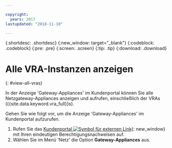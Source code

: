 ```yaml
---

copyright:
  years: 2017
lastupdated: "2018-11-10"

---
```


{:shortdesc: .shortdesc}
{:new_window: target="_blank"}
{:codeblock: .codeblock}
{:pre: .pre}
{:screen: .screen}
{:tip: .tip}
{:download: .download}

# Alle VRA-Instanzen anzeigen
{: #view-all-vras}

In der Anzeige 'Gateway-Appliances' im Kundenportal können Sie alle Netzgateway-Appliances anzeigen und aufrufen, einschließlich der VRAs ({{site.data.keyword.vra_full}}s).  

Gehen Sie wie folgt vor, um die Anzeige 'Gateway-Appliances' im Kundenportal aufzurufen.

1. Rufen Sie das [Kundenportal ![Symbol für externen Link](../../icons/launch-glyph.svg "Symbol für externen Link")](https://control.softlayer.com/){: new_window} mit Ihren eindeutigen Berechtigungsnachweisen auf.
2. Wählen Sie im Menü 'Netz' die Option **Gateway-Appliances** aus.
